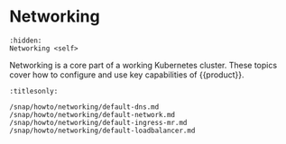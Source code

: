 # Networking

```{toctree}
:hidden:
Networking <self>
```

Networking is a core part of a working Kubernetes cluster. These topics cover
how to configure and use key capabilities of {{product}}.

```{toctree}
:titlesonly:

/snap/howto/networking/default-dns.md
/snap/howto/networking/default-network.md
/snap/howto/networking/default-ingress-mr.md
/snap/howto/networking/default-loadbalancer.md
```
